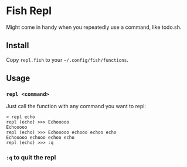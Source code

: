 # Fish Repl

Might come in handy when you repeatedly use a command, like todo.sh.

## Install

Copy `repl.fish` to your `~/.config/fish/functions`.

## Usage

### `repl <command>`

Just call the function with any command you want to repl:

```fish
> repl echo
repl (echo) >>> Echooooo
Echooooo
repl (echo) >>> Echooooo echooo echoo echo
Echooooo echooo echoo echo
repl (echo) >>> :q
```

### `:q` to quit the repl
